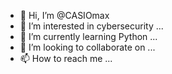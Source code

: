 - 👋 Hi, I’m @CASIOmax
- 👀 I’m interested in cybersecurity ...
- 🌱 I’m currently learning Python ...
- 💞️ I’m looking to collaborate on ...
- 📫 How to reach me ...

<!---
CASIOmax/CASIOmax is a ✨ special ✨ repository because its `README.md` (this file) appears on your GitHub profile.
You can click the Preview link to take a look at your changes.
--->

